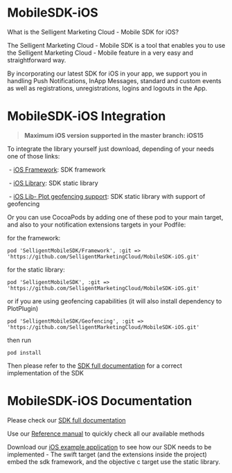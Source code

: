 # MobileSDK-iOS

What is the Selligent Marketing Cloud - Mobile SDK for iOS?

The Selligent Marketing Cloud - Mobile SDK is a tool that enables you to use the Selligent Marketing Cloud - Mobile feature in a very easy and straightforward way. 

By incorporating our latest SDK for iOS in your app, we support you in handling Push Notifications, InApp Messages, standard and custom events as well as registrations, unregistrations, logins and logouts in the App.

# MobileSDK-iOS Integration
> **Maximum iOS version supported in the master branch: iOS15**

To integrate the library yourself just download, depending of your needs one of those links: 

​    - <a href="iOS%20Framework">iOS Framework</a>: SDK framework

​    - <a href="iOS%20Lib">iOS Library</a>: SDK static library

​    - <a href="iOS%20Lib-%20Plot%20geofencing%20support">iOS Lib- Plot geofencing support</a>: SDK static library with support of geofencing

Or you can use CocoaPods by adding one of these pod to your main target, and also to your notification extensions targets in your Podfile: 

for the framework:

    pod 'SelligentMobileSDK/Framework', :git => 'https://github.com/SelligentMarketingCloud/MobileSDK-iOS.git' 

for the static library: 

    pod 'SelligentMobileSDK', :git => 'https://github.com/SelligentMarketingCloud/MobileSDK-iOS.git' 

or if you are using geofencing capabilities (it will also install dependency to PlotPlugin)

    pod 'SelligentMobileSDK/Geofencing', :git => 'https://github.com/SelligentMarketingCloud/MobileSDK-iOS.git' 

then run
    
    pod install

Then please refer to the <a href="Documentation#ios--using-the-sdk">SDK full documentation</a> for a correct implementation of the SDK

# MobileSDK-iOS Documentation

Please check our <a href="Documentation#ios--using-the-sdk">SDK full documentation</a>

Use our <a href="Documentation/MobileSDK%20Reference#mobilesdk-reference">Reference manual</a> to quickly check all our available methods

Download our <a href="Documentation/iOSSDKTemplate.zip">iOS example application</a> to see how our SDK needs to be implemented - The swift target (and the extensions inside the project) embed the sdk framework, and the objective c target use the static library.

